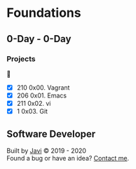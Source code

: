 # Foundations
## 0-Day - 0-Day

### Projects
:open_file_folder:
* [x] 210 0x00. Vagrant
* [x] 206 0x01. Emacs
* [x] 211 0x02. vi
* [x] 1 0x03. Git

## Software Developer
Built by [Javi](https://github.com/javi0b01) :copyright: 2019 - 2020  
Found a bug or have an idea? [Contact me](https://www.linkedin.com/in/javi0b01/).
